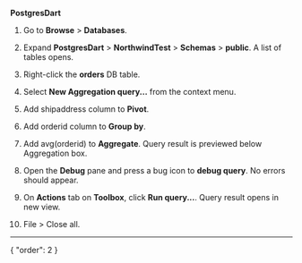 **PostgresDart**
1. Go to **Browse** > **Databases**.
2. Expand **PostgresDart** > **NorthwindTest** > **Schemas** > **public**. A list of tables opens.
3. Right-click the **orders** DB table.
4. Select **New Aggregation query...** from the context menu. 
5. Add shipaddress column to **Pivot**.
6. Add orderid column to **Group by**.
7. Add avg(orderid) to **Aggregate**. Query result is previewed below Aggregation box.
8. Open the **Debug** pane and press a bug icon to **debug query**. No errors should appear.
9. On **Actions** tab on **Toolbox**, click **Run query...**. Query result opens in new view.

10. File > Close all.

---
{
  "order": 2
}